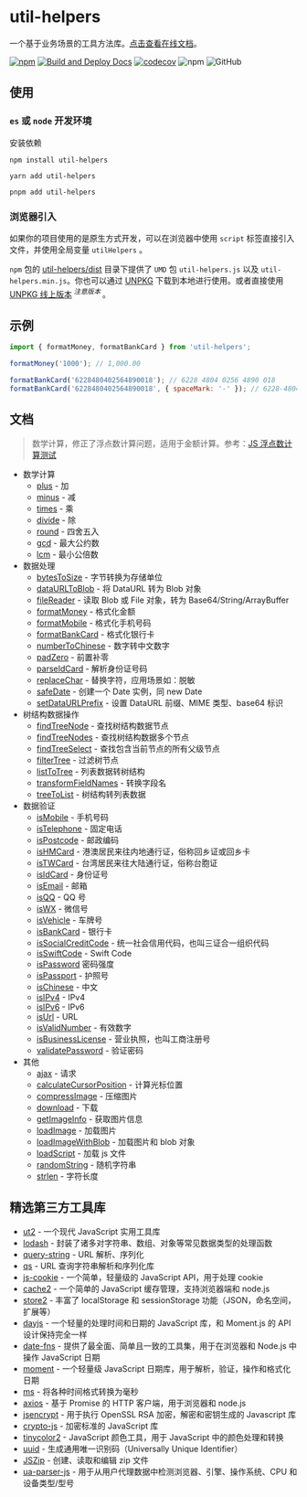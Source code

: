 # util-helpers

一个基于业务场景的工具方法库。[点击查看在线文档](https://doly-dev.github.io/util-helpers/index.html)。

[![npm][npm]][npm-url] [![Build and Deploy Docs](https://github.com/doly-dev/util-helpers/actions/workflows/ci.yml/badge.svg)](https://github.com/doly-dev/util-helpers/actions/workflows/ci.yml) [![codecov](https://codecov.io/gh/doly-dev/util-helpers/branch/master/graph/badge.svg?token=nhm6Zrmmyq)](https://codecov.io/gh/doly-dev/util-helpers) ![npm](https://img.shields.io/npm/dt/util-helpers) ![GitHub](https://img.shields.io/github/license/doly-dev/util-helpers.svg)

## 使用

### `es` 或 `node` 开发环境

安装依赖

```shell
npm install util-helpers
```

```shell
yarn add util-helpers
```

```shell
pnpm add util-helpers
```

### 浏览器引入

如果你的项目使用的是原生方式开发，可以在浏览器中使用 `script` 标签直接引入文件，并使用全局变量 `utilHelpers` 。

`npm` 包的 [util-helpers/dist](https://www.npmjs.com/package/util-helpers?activeTab=code) 目录下提供了 `UMD` 包 `util-helpers.js` 以及 `util-helpers.min.js`。你也可以通过 [UNPKG](https://unpkg.com/browse/util-helpers/dist/) 下载到本地进行使用。或者直接使用 [UNPKG 线上版本](https://unpkg.com/util-helpers/dist/util-helpers.min.js)<sup> _注意版本_ </sup>。

## 示例

```javascript
import { formatMoney, formatBankCard } from 'util-helpers';

formatMoney('1000'); // 1,000.00

formatBankCard('6228480402564890018'); // 6228 4804 0256 4890 018
formatBankCard('6228480402564890018', { spaceMark: '-' }); // 6228-4804-0256-4890-018
```

## 文档

> 数学计算，修正了浮点数计算问题，适用于金额计算。参考：[JS 浮点数计算测试](https://2zbuy.csb.app/)

- 数学计算
  - [plus](https://doly-dev.github.io/util-helpers/module-Math.html#.plus) - 加
  - [minus](https://doly-dev.github.io/util-helpers/module-Math.html#.minus) - 减
  - [times](https://doly-dev.github.io/util-helpers/module-Math.html#.times) - 乘
  - [divide](https://doly-dev.github.io/util-helpers/module-Math.html#.divide) - 除
  - [round](https://doly-dev.github.io/util-helpers/module-Math.html#.round) - 四舍五入
  - [gcd](https://doly-dev.github.io/util-helpers/module-Math.html#.gcd) - 最大公约数
  - [lcm](https://doly-dev.github.io/util-helpers/module-Math.html#.lcm) - 最小公倍数
- 数据处理
  - [bytesToSize](https://doly-dev.github.io/util-helpers/module-Processor.html#.bytesToSize) - 字节转换为存储单位
  - [dataURLToBlob](https://doly-dev.github.io/util-helpers/module-Processor.html#.dataURLToBlob) - 将 DataURL 转为 Blob 对象
  - [fileReader](https://doly-dev.github.io/util-helpers/module-Processor.html#.fileReader) - 读取 Blob 或 File 对象，转为 Base64/String/ArrayBuffer
  - [formatMoney](https://doly-dev.github.io/util-helpers/module-Processor.html#.formatMoney) - 格式化金额
  - [formatMobile](https://doly-dev.github.io/util-helpers/module-Processor.html#.formatMobile) - 格式化手机号码
  - [formatBankCard](https://doly-dev.github.io/util-helpers/module-Processor.html#.formatBankCard) - 格式化银行卡
  - [numberToChinese](https://doly-dev.github.io/util-helpers/module-Processor.html#.numberToChinese) - 数字转中文数字
  - [padZero](https://doly-dev.github.io/util-helpers/module-Processor.html#.padZero) - 前置补零
  - [parseIdCard](https://doly-dev.github.io/util-helpers/module-Processor.html#.parseIdCard) - 解析身份证号码
  - [replaceChar](https://doly-dev.github.io/util-helpers/module-Processor.html#.replaceChar) - 替换字符，应用场景如：脱敏
  - [safeDate](https://doly-dev.github.io/util-helpers/module-Processor.html#.safeDate) - 创建一个 Date 实例，同 new Date
  - [setDataURLPrefix](https://doly-dev.github.io/util-helpers/module-Processor.html#.setDataURLPrefix) - 设置 DataURL 前缀、MIME 类型、base64 标识
- 树结构数据操作
  - [findTreeNode](https://doly-dev.github.io/util-helpers/module-Other.html#.findTreeNode) - 查找树结构数据节点
  - [findTreeNodes](https://doly-dev.github.io/util-helpers/module-Other.html#.findTreeNodes) - 查找树结构数据多个节点
  - [findTreeSelect](https://doly-dev.github.io/util-helpers/module-Other.html#.findTreeSelect) - 查找包含当前节点的所有父级节点
  - [filterTree](https://doly-dev.github.io/util-helpers/module-Processor.html#.filterTree) - 过滤树节点
  - [listToTree](https://doly-dev.github.io/util-helpers/module-Processor.html#.listToTree) - 列表数据转树结构
  - [transformFieldNames](https://doly-dev.github.io/util-helpers/module-Processor.html#.transformFieldNames) - 转换字段名
  - [treeToList](https://doly-dev.github.io/util-helpers/module-Processor.html#.treeToList) - 树结构转列表数据
- 数据验证
  - [isMobile](https://doly-dev.github.io/util-helpers/module-Validator.html#.isMobile) - 手机号码
  - [isTelephone](https://doly-dev.github.io/util-helpers/module-Validator.html#.isTelephone) - 固定电话
  - [isPostcode](https://doly-dev.github.io/util-helpers/module-Validator.html#.isPostcode) - 邮政编码
  - [isHMCard](https://doly-dev.github.io/util-helpers/module-Validator.html#.isHMCard) - 港澳居民来往内地通行证，俗称回乡证或回乡卡
  - [isTWCard](https://doly-dev.github.io/util-helpers/module-Validator.html#.isTWCard) - 台湾居民来往大陆通行证，俗称台胞证
  - [isIdCard](https://doly-dev.github.io/util-helpers/module-Validator.html#.isIdCard) - 身份证号
  - [isEmail](https://doly-dev.github.io/util-helpers/module-Validator.html#.isEmail) - 邮箱
  - [isQQ](https://doly-dev.github.io/util-helpers/module-Validator.html#.isQQ) - QQ 号
  - [isWX](https://doly-dev.github.io/util-helpers/module-Validator.html#.isWX) - 微信号
  - [isVehicle](https://doly-dev.github.io/util-helpers/module-Validator.html#.isVehicle) - 车牌号
  - [isBankCard](https://doly-dev.github.io/util-helpers/module-Validator.html#.isBankCard) - 银行卡
  - [isSocialCreditCode](https://doly-dev.github.io/util-helpers/module-Validator.html#.isSocialCreditCode) - 统一社会信用代码，也叫三证合一组织代码
  - [isSwiftCode](https://doly-dev.github.io/util-helpers/module-Validator.html#.isSwiftCode) - Swift Code
  - [isPassword](https://doly-dev.github.io/util-helpers/module-Validator.html#.isPassword) 密码强度
  - [isPassport](https://doly-dev.github.io/util-helpers/module-Validator.html#.isPassport) - 护照号
  - [isChinese](https://doly-dev.github.io/util-helpers/module-Validator.html#.isChinese) - 中文
  - [isIPv4](https://doly-dev.github.io/util-helpers/module-Validator.html#.isIPv4) - IPv4
  - [isIPv6](https://doly-dev.github.io/util-helpers/module-Validator.html#.isIPv6) - IPv6
  - [isUrl](https://doly-dev.github.io/util-helpers/module-Validator.html#.isUrl) - URL
  - [isValidNumber](https://doly-dev.github.io/util-helpers/module-Validator.html#.isValidNumber) - 有效数字
  - [isBusinessLicense](https://doly-dev.github.io/util-helpers/module-Validator.html#.isBusinessLicense) - 营业执照，也叫工商注册号
  - [validatePassword](https://doly-dev.github.io/util-helpers/module-Validator.html#.validatePassword) - 验证密码
- 其他
  - [ajax](https://doly-dev.github.io/util-helpers/module-Other.html#.ajax) - 请求
  - [calculateCursorPosition](https://doly-dev.github.io/util-helpers/module-Other.html#.calculateCursorPosition) - 计算光标位置
  - [compressImage](https://doly-dev.github.io/util-helpers/module-Other.html#.compressImage) - 压缩图片
  - [download](https://doly-dev.github.io/util-helpers/module-Other.html#.download) - 下载
  - [getImageInfo](https://doly-dev.github.io/util-helpers/module-Other.html#.getImageInfo) - 获取图片信息
  - [loadImage](https://doly-dev.github.io/util-helpers/module-Other.html#.loadImage) - 加载图片
  - [loadImageWithBlob](https://doly-dev.github.io/util-helpers/module-Other.html#.loadImageWithBlob) - 加载图片和 blob 对象
  - [loadScript](https://doly-dev.github.io/util-helpers/module-Other.html#.loadScript) - 加载 js 文件
  - [randomString](https://doly-dev.github.io/util-helpers/module-Other.html#.randomString) - 随机字符串
  - [strlen](https://doly-dev.github.io/util-helpers/module-Other.html#.strlen) - 字符长度

## 精选第三方工具库

- [ut2] - 一个现代 JavaScript 实用工具库
- [lodash] - 封装了诸多对字符串、数组、对象等常见数据类型的处理函数
- [query-string] - URL 解析、序列化
- [qs] - URL 查询字符串解析和序列化库
- [js-cookie] - 一个简单，轻量级的 JavaScript API，用于处理 cookie
- [cache2] - 一个简单的 JavaScript 缓存管理，支持浏览器端和 node.js
- [store2] - 丰富了 localStorage 和 sessionStorage 功能（JSON，命名空间，扩展等）
- [dayjs] - 一个轻量的处理时间和日期的 JavaScript 库，和 Moment.js 的 API 设计保持完全一样
- [date-fns] - 提供了最全面、简单且一致的工具集，用于在浏览器和 Node.js 中操作 JavaScript 日期
- [moment] - 一个轻量级 JavaScript 日期库，用于解析，验证，操作和格式化日期
- [ms] - 将各种时间格式转换为毫秒
- [axios] - 基于 Promise 的 HTTP 客户端，用于浏览器和 node.js
- [jsencrypt] - 用于执行 OpenSSL RSA 加密，解密和密钥生成的 Javascript 库
- [crypto-js] - 加密标准的 JavaScript 库
- [tinycolor2] - JavaScript 颜色工具，用于 JavaScript 中的颜色处理和转换
- [uuid] - 生成通用唯一识别码（Universally Unique Identifier）
- [JSZip] - 创建、读取和编辑 zip 文件
- [ua-parser-js] - 用于从用户代理数据中检测浏览器、引擎、操作系统、CPU 和设备类型/型号

[ut2]: https://www.npmjs.com/package/ut2
[lodash]: https://www.npmjs.com/package/lodash
[query-string]: https://www.npmjs.com/package/query-string
[qs]: https://www.npmjs.com/package/qs
[js-cookie]: https://www.npmjs.com/package/js-cookie
[cache2]: https://www.npmjs.com/package/cache2
[moment]: https://www.npmjs.com/package/moment
[dayjs]: https://www.npmjs.com/package/dayjs
[date-fns]: https://www.npmjs.com/package/date-fns
[ms]: https://www.npmjs.com/package/ms
[axios]: https://www.npmjs.com/package/axios
[jsencrypt]: https://www.npmjs.com/package/jsencrypt
[crypto-js]: https://www.npmjs.com/package/crypto-js
[tinycolor2]: https://www.npmjs.com/package/tinycolor2
[store2]: https://www.npmjs.com/package/store2
[uuid]: https://www.npmjs.com/package/uuid
[jszip]: https://www.npmjs.com/package/jszip
[npm]: https://img.shields.io/npm/v/util-helpers.svg
[npm-url]: https://npmjs.com/package/util-helpers
[ua-parser-js]: https://www.npmjs.com/package/ua-parser-js

<!--
[data-urls]: https://www.npmjs.com/package/data-urls
[what is commitlint]: https://github.com/conventional-changelog/commitlint#what-is-commitlint
[numeral]: http://numeraljs.com/
[rxjs]: https://www.npmjs.com/package/rxjs
[immutable]: https://www.npmjs.com/package/immutable
[classnames]: https://www.npmjs.com/package/classnames
[ramda]: https://www.npmjs.com/package/ramda
-->
